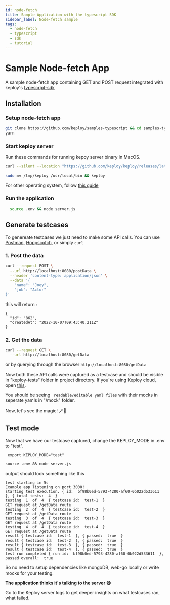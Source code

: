```yaml
---
id: node-fetch
title: Sample Application with the typescript SDK
sidebar_label: Node-fetch sample
tags:
  - node-fetch
  - typescript
  - sdk
  - tutorial
---
```


#  Sample Node-fetch App 

A sample node-fetch app containing GET and POST request integrated with keploy's [typescript-sdk](https://github.com/keploy/typescript-sdk)

## Installation

### Setup node-fetch app

```bash
git clone https://github.com/keploy/samples-typescript && cd samples-typescript/node-fetch
yarn
```

### Start keploy server

Run these commands for running kepoy server binary in MacOS.

```bash
curl --silent --location "https://github.com/keploy/keploy/releases/latest/download/keploy_darwin_all.tar.gz" | tar xz -C /tmp

sudo mv /tmp/keploy /usr/local/bin && keploy
```

For other operating system, follow [this guide](https://github.com/keploy/keploy#quick-installation)

### Run the application

```bash
  source .env && node server.js
```

## Generate testcases

To genereate testcases we just need to make some API calls. You can use [Postman](https://www.postman.com/), [Hoppscotch](https://hoppscotch.io/), or simply `curl`

### 1. Post the data

```bash
curl --request POST \
  --url http://localhost:8080/postData \
  --header 'content-type: application/json' \
  --data '{
    "name": "Joey",
    "job": "Actor"
}'
```
this will return :
```
{
  "id": "862",
  "createdAt": "2022-10-07T09:43:40.211Z"
}
```

### 2. Get the data
```bash
curl --request GET \
  --url http://localhost:8080/getData
```

or by querying through the browser `http://localhost:8080/getData`


Now both these API calls were captured as a testcase and should be visible in "keploy-tests" folder in project directory.
If you're using Keploy cloud, open [this](https://app.keploy.io/testlist).

You should be seeing ` readable/editable yaml files` with their mocks in seperate yamls in "/mock" folder.


Now, let's see the magic! 🪄💫


## Test mode

Now that we have our testcase captured, change the KEPLOY_MODE in .env to "test". 
```shell
 export KEPLOY_MODE="test"
```

```shell
source .env && node server.js
```
output should look something like this
```shell
test starting in 5s
Example app listening on port 3000!
starting test execution. { id:  bf98b0ed-5793-4280-af60-0b022d533611  }, { total tests:  4  }
testing  1  of  4  { testcase id:  test-1  }
GET request at /getData route
testing  2  of  4  { testcase id:  test-2  }
GET request at /getData route
testing  3  of  4  { testcase id:  test-3  }
GET request at /getData route
testing  4  of  4  { testcase id:  test-4  }
GET request at /getData route
result { testcase id:  test-1  }, { passed:  true  }
result { testcase id:  test-2  }, { passed:  true  }
result { testcase id:  test-3  }, { passed:  true  }
result { testcase id:  test-4  }, { passed:  true  }
test run completed { run id:  bf98b0ed-5793-4280-af60-0b022d533611  }, passed overall:  true
```

So no need to setup dependencies like mongoDB, web-go locally or write mocks for your testing.

**The application thinks it's talking to the
server 😄**

Go to the Keploy server logs to get deeper insights on what testcases ran, what failed.

